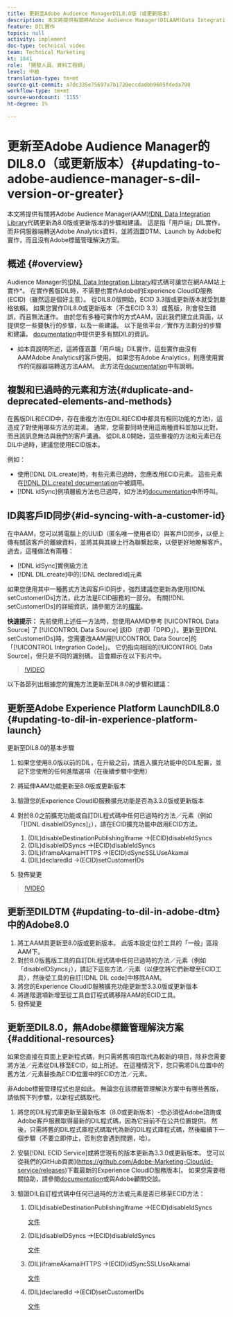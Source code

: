 ```yaml
---
title: 更新至Adobe Audience ManagerDIL8.0版（或更新版本）
description: 本文將提供有關將Adobe Audience Manager(DILAAM)Data Integration Library()代碼更新為8.0版或更高版本的步驟和建議。 這是指「用戶端」DIL實作，而非伺服器端轉送Adobe Analytics資料，並將涵蓋DTM、Launch by Adobe和實作，而且沒有Adobe標籤管理解決方案。
feature: DIL實作
topics: null
activity: implement
doc-type: technical video
team: Technical Marketing
kt: 1841
role: 「開發人員、資料工程師」
level: 中級
translation-type: tm+mt
source-git-commit: a7dc335e75697a7b1720eccdadbb9605fdeda798
workflow-type: tm+mt
source-wordcount: '1155'
ht-degree: 1%

---
```



# 更新至Adobe Audience Manager的DIL8.0（或更新版本）{#updating-to-adobe-audience-manager-s-dil-version-or-greater}

本文將提供有關將Adobe Audience Manager(AAM)[!DNL Data Integration Library](DIL)代碼更新為8.0版或更新版本的步驟和建議。 這是指「用戶端」DIL實作，而非伺服器端轉送Adobe Analytics資料，並將涵蓋DTM、Launch by Adobe和實作，而且沒有Adobe標籤管理解決方案。

## 概述 {#overview}

Audience Manager的[!DNL Data Integration Library](DIL)程式碼可讓您在網AAM站上實作*。 在實作舊版DIL時，不需要也實作Adobe的Experience CloudID服務(ECID)（雖然這是個好主意）。 從DIL8.0版開始，ECID 3.3版或更新版本就受到嚴格依賴。 如果您實作DIL8.0或更新版本（不含ECID 3.3）或舊版，則會發生錯誤，而且無法運作。 由於您有多種可實作的方式AAM，因此我們建立此頁面，以提供您一些要執行的步驟，以及一些建議。 以下是依平台／實作方法劃分的步驟和建議。 [documentation](https://marketing.adobe.com/resources/help/en_US/aam/c_dil.html)中提供更多有關DIL的資訊。

* 如本頁說明所述，這將僅涵蓋「用戶端」DIL實作，這些實作由沒有AAMAdobe Analytics的客戶使用。 如果您有Adobe Analytics，則應使用實作的伺服器端轉送方法AAM。 此方法在[documentation](https://marketing.adobe.com/resources/help/en_US/reference/ssf.html)中有說明。

## 複製和已過時的元素和方法{#duplicate-and-deprecated-elements-and-methods}

在舊版DIL和ECID中，存在重複方法(在DIL和ECID中都具有相同功能的方法)，這造成了對使用哪些方法的混淆。 通常，您需要同時使用這兩種資料並加以比對，而且該訊息無法與我們的客戶溝通。 從DIL8.0開始，這些重複的方法和元素已在DIL中過時，建議您使用ECID版本。

例如：

* 使用[!DNL DIL.create]時，有些元素已過時，您應改用ECID元素。 這些元素在[[!DNL DIL.create] documentation](https://marketing.adobe.com/resources/help/en_US/aam/r_dil_create.html)中被調用。
* [!DNL idSync]例項層級方法也已過時，如方法的[documentation](https://marketing.adobe.com/resources/help/en_US/aam/r_dil_idsync.html)中所呼叫。

## ID與客戶ID同步{#id-syncing-with-a-customer-id}

在中AAM，您可以將電腦上的UUID（匿名唯一使用者ID）與客戶ID同步，以便上傳有關該客戶的離線資料，並將其與其線上行為聯繫起來，以便更好地瞭解客戶。 過去，這種做法有兩種：

* [!DNL idSync]實例級方法
* [!DNL DIL.create]中的[!DNL declaredId]元素

如果您使用其中一種舊式方法與客戶ID同步，強烈建議您更新為使用[!DNL setCustomerIDs]方法，此方法是ECID服務的一部分。 有關[!DNL setCustomerIDs]的詳細資訊，請參閱方法的[檔案](https://marketing.adobe.com/resources/help/en_US/mcvid/mcvid_setcustomerids.html)。

**快速提示：** 先前使用上述任一方法時，您使用AAMID參考 [!UICONTROL Data Source] 了 [!UICONTROL Data Source] 該ID（亦即「DPID」）。更新至[!DNL setCustomerIDs]時，您需要改AAM用[!UICONTROL Data Source]的「[!UICONTROL Integration Code]」。 它仍指向相同的[!UICONTROL Data Source]，但只是不同的識別碼。 這會顯示在以下影片中。

>[!VIDEO](https://video.tv.adobe.com/v/23873/?quality=12)

以下各節列出根據您的實施方法更新至DIL8.0的步驟和建議：

## 更新至Adobe Experience Platform LaunchDIL8.0 {#updating-to-dil-in-experience-platform-launch}

更新至DIL8.0的基本步驟

1. 如果您使用8.0版以前的DIL，在升級之前，請進入擴充功能中的DIL配置，並記下您使用的任何進階選項（在後續步驟中使用）
1. 將延伸AAM功能更新至8.0版或更新版本
1. 驗證您的Experience CloudID服務擴充功能是否為3.3.0版或更新版本
1. 對於8.0之前擴充功能或自訂DIL程式碼中任何已過時的方法／元素（例如「[!DNL disableIDSyncs]」），請在ECID擴充功能中啟用ECID方法。

   1. (DIL)disableDestinationPublishingIframe ->(ECID)disableIdSyncs
   1. (DIL)disableIDSyncs ->(ECID)disableIdSyncs
   1. (DIL)iframeAkamaiHTTPS ->(ECID)dSyncSSLUseAkamai
   1. (DIL)declaredId ->(ECID)setCustomerIDs

1. 發佈變更

>[!VIDEO](https://video.tv.adobe.com/v/23874/?quality=12)

## 更新至DILDTM {#updating-to-dil-in-adobe-dtm}中的Adobe8.0

1. 將工AAM具更新至8.0版或更新版本。 此版本設定位於工具的「一般」區段AAM下。
1. 對於8.0版舊版工具的自訂DIL程式碼中任何已過時的方法／元素（例如「disableIDSyncs」），請記下這些方法／元素（以便您將它們新增至ECID工具），然後從工具的自訂[!DNL DIL code]中移除AAM。
1. 將您的Experience CloudID服務擴充功能更新至3.3.0版或更新版本
1. 將進階選項新增至從工具自訂程式碼移除AAM的ECID工具。
1. 發佈變更

## 更新至DIL8.0，無Adobe標籤管理解決方案{#additional-resources}

如果您直接在頁面上更新程式碼，則只需將舊項目取代為較新的項目，除非您需要將方法／元素從DIL移至ECID，如上所述。 在這種情況下，您只需將DIL位置中的舊方法／元素替換為ECID位置中的ECID方法／元素。

非Adobe標籤管理程式也是如此。 無論您在該標籤管理解決方案中有哪些舊版，請依照下列步驟，以新程式碼取代。

1. 將您的DIL程式庫更新至最新版本（8.0或更新版本）-您必須從Adobe諮詢或Adobe客戶服務取得最新的DIL程式碼，因為它目前不在公共位置提供。 然後，只需將舊的DIL程式庫程式碼取代為新的DIL程式庫程式碼，然後繼續下一個步驟（不要立即停止，否則您會遇到問題，哈）。
1. 安裝[!DNL ECID Service]或將您現有的版本更新為3.3.0或更新版本。 您可以從我們的GitHub頁面](https://github.com/Adobe-Marketing-Cloud/id-service/releases)下載最新的Experience CloudID服務版本[。 如果您需要相關協助，請參閱[documentation](https://marketing.adobe.com/resources/help/en_US/mcvid/)或與Adobe顧問交談。

1. 驗證DIL自訂程式碼中任何已過時的方法或元素是否已移至ECID方法：

   1. (DIL)disableDestinationPublishingIframe ->(ECID)disableIdSyncs

      [文件](https://marketing.adobe.com/resources/help/en_US/mcvid/mcvid-disableidsync.html)

   1. (DIL)disableIDSyncs ->(ECID)disableIdSyncs

      [文件](https://marketing.adobe.com/resources/help/en_US/mcvid/mcvid-disableidsync.html)

   1. (DIL)iframeAkamaiHTTPS ->(ECID)idSyncSSLUseAkamai

      [文件](https://marketing.adobe.com/resources/help/en_US/aam/r_dil_create.html)

   1. (DIL)declaredId ->(ECID)setCustomerIDs

      [文件](https://marketing.adobe.com/resources/help/en_US/mcvid/mcvid_setcustomerids.html)